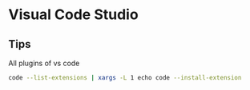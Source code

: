 # Visual Code Studio

## Tips

All plugins of vs code

```sh
code --list-extensions | xargs -L 1 echo code --install-extension
```